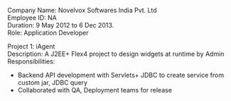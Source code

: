 Company Name: Novelvox Softwares India Pvt. Ltd  
Employee ID: NA  
Duration: 9 May 2012 to 6 Dec 2013.  
Role: Application Developer

Project 1: iAgent  
Description: A J2EE+ Flex4 project to design widgets at runtime by Admin  
Responsibilities:
- Backend API development with Servlets+ JDBC to create service from custom jar, JDBC query
- Collaborated with QA, Deployment teams for release  
